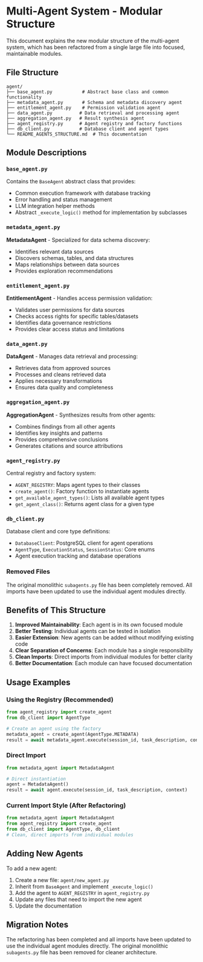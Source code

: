 # Multi-Agent System - Modular Structure

This document explains the new modular structure of the multi-agent system, which has been refactored from a single large file into focused, maintainable modules.

## File Structure

```
agent/
├── base_agent.py           # Abstract base class and common functionality
├── metadata_agent.py       # Schema and metadata discovery agent
├── entitlement_agent.py    # Permission validation agent  
├── data_agent.py          # Data retrieval and processing agent
├── aggregation_agent.py   # Result synthesis agent
├── agent_registry.py      # Agent registry and factory functions
├── db_client.py           # Database client and agent types
└── README_AGENTS_STRUCTURE.md  # This documentation
```

## Module Descriptions

### `base_agent.py`
Contains the `BaseAgent` abstract class that provides:
- Common execution framework with database tracking
- Error handling and status management
- LLM integration helper methods
- Abstract `_execute_logic()` method for implementation by subclasses

### `metadata_agent.py`
**MetadataAgent** - Specialized for data schema discovery:
- Identifies relevant data sources
- Discovers schemas, tables, and data structures
- Maps relationships between data sources
- Provides exploration recommendations

### `entitlement_agent.py`
**EntitlementAgent** - Handles access permission validation:
- Validates user permissions for data sources
- Checks access rights for specific tables/datasets
- Identifies data governance restrictions
- Provides clear access status and limitations

### `data_agent.py`
**DataAgent** - Manages data retrieval and processing:
- Retrieves data from approved sources
- Processes and cleans retrieved data
- Applies necessary transformations
- Ensures data quality and completeness

### `aggregation_agent.py`
**AggregationAgent** - Synthesizes results from other agents:
- Combines findings from all other agents
- Identifies key insights and patterns
- Provides comprehensive conclusions
- Generates citations and source attributions

### `agent_registry.py`
Central registry and factory system:
- `AGENT_REGISTRY`: Maps agent types to their classes
- `create_agent()`: Factory function to instantiate agents
- `get_available_agent_types()`: Lists all available agent types
- `get_agent_class()`: Returns agent class for a given type

### `db_client.py`
Database client and core type definitions:
- `DatabaseClient`: PostgreSQL client for agent operations
- `AgentType`, `ExecutionStatus`, `SessionStatus`: Core enums
- Agent execution tracking and database operations

### Removed Files
The original monolithic `subagents.py` file has been completely removed. All imports have been updated to use the individual agent modules directly.

## Benefits of This Structure

1. **Improved Maintainability**: Each agent is in its own focused module
2. **Better Testing**: Individual agents can be tested in isolation
3. **Easier Extension**: New agents can be added without modifying existing code
4. **Clear Separation of Concerns**: Each module has a single responsibility
5. **Clean Imports**: Direct imports from individual modules for better clarity
6. **Better Documentation**: Each module can have focused documentation

## Usage Examples

### Using the Registry (Recommended)
```python
from agent_registry import create_agent
from db_client import AgentType

# Create an agent using the factory
metadata_agent = create_agent(AgentType.METADATA)
result = await metadata_agent.execute(session_id, task_description, context)
```

### Direct Import
```python
from metadata_agent import MetadataAgent

# Direct instantiation
agent = MetadataAgent()
result = await agent.execute(session_id, task_description, context)
```

### Current Import Style (After Refactoring)
```python
from metadata_agent import MetadataAgent
from agent_registry import create_agent
from db_client import AgentType, db_client
# Clean, direct imports from individual modules
```

## Adding New Agents

To add a new agent:

1. Create a new file: `agent/new_agent.py`
2. Inherit from `BaseAgent` and implement `_execute_logic()`
3. Add the agent to `AGENT_REGISTRY` in `agent_registry.py`
4. Update any files that need to import the new agent
5. Update the documentation

## Migration Notes

The refactoring has been completed and all imports have been updated to use the individual agent modules directly. The original monolithic `subagents.py` file has been removed for cleaner architecture. 